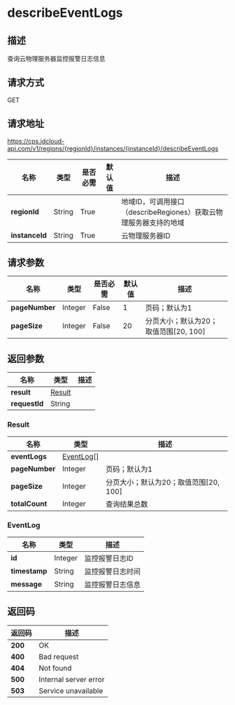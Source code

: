 # describeEventLogs


## 描述
查询云物理服务器监控报警日志信息

## 请求方式
GET

## 请求地址
https://cps.jdcloud-api.com/v1/regions/{regionId}/instances/{instanceId}/describeEventLogs

|名称|类型|是否必需|默认值|描述|
|---|---|---|---|---|
|**regionId**|String|True| |地域ID，可调用接口（describeRegiones）获取云物理服务器支持的地域|
|**instanceId**|String|True| |云物理服务器ID|

## 请求参数
|名称|类型|是否必需|默认值|描述|
|---|---|---|---|---|
|**pageNumber**|Integer|False|1|页码；默认为1|
|**pageSize**|Integer|False|20|分页大小；默认为20；取值范围[20, 100]|


## 返回参数
|名称|类型|描述|
|---|---|---|
|**result**|[Result](describeeventlogs#result)| |
|**requestId**|String| |

### <div id="result">Result</div>
|名称|类型|描述|
|---|---|---|
|**eventLogs**|[EventLog[]](describeeventlogs#eventlog)| |
|**pageNumber**|Integer|页码；默认为1|
|**pageSize**|Integer|分页大小；默认为20；取值范围[20, 100]|
|**totalCount**|Integer|查询结果总数|
### <div id="eventlog">EventLog</div>
|名称|类型|描述|
|---|---|---|
|**id**|Integer|监控报警日志ID|
|**timestamp**|String|监控报警日志时间|
|**message**|String|监控报警日志信息|

## 返回码
|返回码|描述|
|---|---|
|**200**|OK|
|**400**|Bad request|
|**404**|Not found|
|**500**|Internal server error|
|**503**|Service unavailable|

